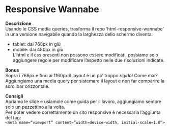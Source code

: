 Responsive Wannabe
===
**Descrizione**  
Usando le CSS media queries, trasforma il repo ‘html-responsive-wannabe’ in una versione navigabile quando la larghezza dello schermo diventa:   
- tablet: dai 768px in giù  
- mobile: dai 480px in giù  
L’html e il css presenti non possono essere modificati, possiamo solo aggiungere regole per modificare l’aspetto nelle due risoluzioni indicate.

**Bonus**  
Sopra i 768px e fino ai 1160px il layout è un po’ troppo *rigido*! Come mai?  
Aggiungiamo una media query per sistemare il layout e non far comparire la scrollbar orizzontale.  

**Consigli**  
Apriamo le slide e usiamole come guida per il lavoro, aggiungiamo sempre solo un pezzettino alla volta.  
Per poter vedere correttamente un sito responsive è necessaria l’aggiunta del tag:  
`<meta name=“viewport” content=“width=device-width, initial-scale=1.0”>`  
